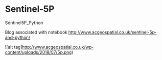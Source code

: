 # Sentinel-5P
Sentinel5P_Python

Blog associated with notebook
http://www.acgeospatial.co.uk/sentinel-5p-and-python/


![alt tag]http://www.acgeospatial.co.uk/wp-content/uploads/2018/07/5p.png)
